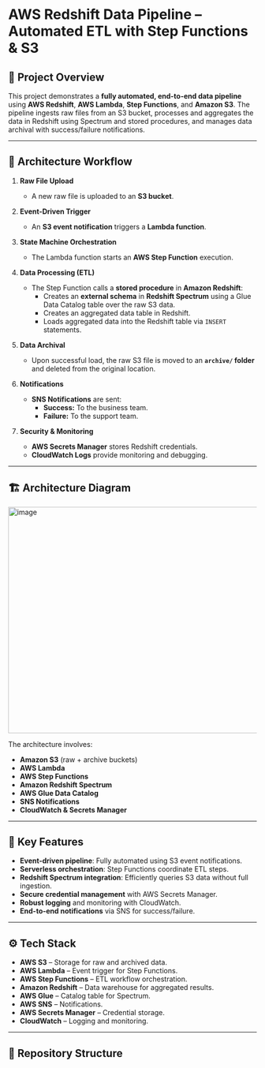 # AWS Redshift Data Pipeline – Automated ETL with Step Functions & S3

## 📌 Project Overview
This project demonstrates a **fully automated, end-to-end data pipeline** using **AWS Redshift**, **AWS Lambda**, **Step Functions**, and **Amazon S3**. The pipeline ingests raw files from an S3 bucket, processes and aggregates the data in Redshift using Spectrum and stored procedures, and manages data archival with success/failure notifications.

---

## 🚀 Architecture Workflow
1. **Raw File Upload**  
   - A new raw file is uploaded to an **S3 bucket**.

2. **Event-Driven Trigger**  
   - An **S3 event notification** triggers a **Lambda function**.

3. **State Machine Orchestration**  
   - The Lambda function starts an **AWS Step Function** execution.

4. **Data Processing (ETL)**  
   - The Step Function calls a **stored procedure** in **Amazon Redshift**:
     - Creates an **external schema** in **Redshift Spectrum** using a Glue Data Catalog table over the raw S3 data.
     - Creates an aggregated data table in Redshift.
     - Loads aggregated data into the Redshift table via `INSERT` statements.

5. **Data Archival**  
   - Upon successful load, the raw S3 file is moved to an **`archive/` folder** and deleted from the original location.

6. **Notifications**  
   - **SNS Notifications** are sent:
     - **Success:** To the business team.
     - **Failure:** To the support team.

7. **Security & Monitoring**  
   - **AWS Secrets Manager** stores Redshift credentials.
   - **CloudWatch Logs** provide monitoring and debugging.

---

## 🏗️ Architecture Diagram
<img width="650" height="459" alt="image" src="https://github.com/user-attachments/assets/46542cd0-492f-4d93-a644-2ccd346728ad" />

The architecture involves:
- **Amazon S3** (raw + archive buckets)
- **AWS Lambda**
- **AWS Step Functions**
- **Amazon Redshift Spectrum**
- **AWS Glue Data Catalog**
- **SNS Notifications**
- **CloudWatch & Secrets Manager**

---

## 🔑 Key Features
- **Event-driven pipeline**: Fully automated using S3 event notifications.
- **Serverless orchestration**: Step Functions coordinate ETL steps.
- **Redshift Spectrum integration**: Efficiently queries S3 data without full ingestion.
- **Secure credential management** with AWS Secrets Manager.
- **Robust logging** and monitoring with CloudWatch.
- **End-to-end notifications** via SNS for success/failure.

---

## ⚙️ Tech Stack
- **AWS S3** – Storage for raw and archived data.
- **AWS Lambda** – Event trigger for Step Functions.
- **AWS Step Functions** – ETL workflow orchestration.
- **Amazon Redshift** – Data warehouse for aggregated results.
- **AWS Glue** – Catalog table for Spectrum.
- **AWS SNS** – Notifications.
- **AWS Secrets Manager** – Credential storage.
- **CloudWatch** – Logging and monitoring.

---

## 📂 Repository Structure
